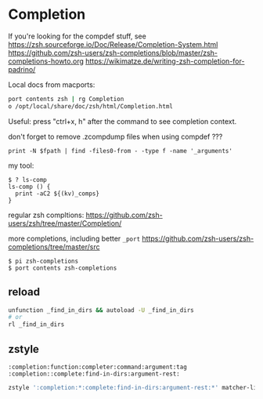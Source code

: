 # Completion

If you're looking for the compdef stuff, see
https://zsh.sourceforge.io/Doc/Release/Completion-System.html
https://github.com/zsh-users/zsh-completions/blob/master/zsh-completions-howto.org
https://wikimatze.de/writing-zsh-completion-for-padrino/

Local docs from macports:

```sh
port contents zsh | rg Completion
o /opt/local/share/doc/zsh/html/Completion.html
```

Useful: press "ctrl+x, h" after the command to see completion context.

don't forget to remove .zcompdump files when using compdef ???

```
print -N $fpath | find -files0-from - -type f -name '_arguments'
```

my tool:

```console
$ ? ls-comp
ls-comp () {
  print -aC2 ${(kv)_comps}
}
```

regular zsh compltions:
https://github.com/zsh-users/zsh/tree/master/Completion/

more completions, including better `_port`
https://github.com/zsh-users/zsh-completions/tree/master/src


```console
$ pi zsh-completions
$ port contents zsh-completions
```

## reload

```sh
unfunction _find_in_dirs && autoload -U _find_in_dirs
# or
rl _find_in_dirs
```

## zstyle

`:completion:function:completer:command:argument:tag`
`:completion::complete:find-in-dirs:argument-rest:`

```sh
zstyle ':completion:*:complete:find-in-dirs:argument-rest:*' matcher-list 'm:{a-zA-Z}={A-Za-z}'

```
